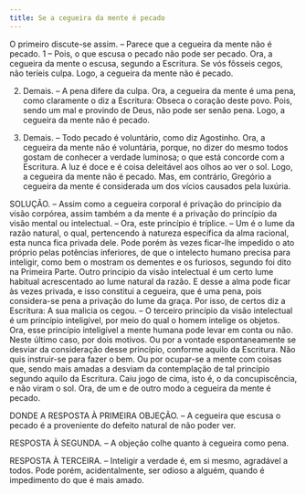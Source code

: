 ```yaml
---
title: Se a cegueira da mente é pecado
---
```


O primeiro discute-se assim. – Parece que a cegueira da mente não é pecado.  1 – Pois, o que escusa o pecado não pode ser pecado. Ora, a cegueira da mente o escusa, segundo a Escritura. Se vós fôsseis cegos, não teríeis culpa. Logo, a cegueira da mente não é pecado.  

2. Demais. – A pena difere da culpa. Ora, a cegueira da mente é uma pena, como claramente o diz a Escritura: Obseca o coração deste povo. Pois, sendo um mal e provindo de Deus, não pode ser senão pena. Logo, a cegueira da mente não é pecado.  

3. Demais. – Todo pecado é voluntário, como diz Agostinho. Ora, a cegueira da mente não é voluntária, porque, no dizer do mesmo todos gostam de conhecer a verdade luminosa; o que está concorde com a Escritura. A luz é doce e é coisa deleitável aos olhos ao ver o sol. Logo, a cegueira da mente não é pecado.  Mas, em contrário, Gregório a cegueira da mente é considerada um dos vícios causados pela luxúria.  

SOLUÇÃO. – Assim como a cegueira corporal é privação do princípio da visão corpórea, assim também a da mente é a privação do princípio da visão mental ou intelectual. – Ora, este princípio é tríplice. – Um é o lume da razão natural, o qual, pertencendo à natureza específica da alma racional, esta nunca fica privada dele. Pode porém às vezes ficar-lhe impedido o ato próprio pelas potências inferiores, de que o intelecto humano precisa para inteligir, como bem o mostram os dementes e os furiosos, segundo foi dito na Primeira Parte. Outro princípio da visão intelectual é um certo lume habitual acrescentado ao lume natural da razão. E desse a alma pode ficar às vezes privada, e isso constitui a cegueira, que é uma pena, pois considera-se pena a privação do lume da graça. Por isso, de certos diz a Escritura: A sua malicia os cegou. – O terceiro princípio da visão intelectual é um princípio inteligível, por meio do qual o homem intelige os objetos. Ora, esse princípio inteligível a mente humana pode levar em conta ou não. Neste último caso, por dois motivos. Ou por a vontade espontaneamente se desviar da consideração desse princípio, conforme aquilo da Escritura. Não quis instruir-se para fazer o bem. Ou por ocupar-se a mente com coisas que, sendo mais amadas a desviam da contemplação de tal princípio segundo aquilo da Escritura. Caiu jogo de cima, isto é, o da concupiscência, e não viram o sol. Ora, de um e de outro modo a cegueira da mente é pecado.  

DONDE A RESPOSTA À PRIMEIRA OBJEÇÃO. – A cegueira que escusa o pecado é a proveniente do defeito natural de não poder ver.  

RESPOSTA À SEGUNDA. – A objeção colhe quanto à cegueira como pena.  

RESPOSTA À TERCEIRA. – Inteligir a verdade é, em si mesmo, agradável a todos. Pode porém, acidentalmente, ser odioso a alguém, quando é impedimento do que é mais amado.